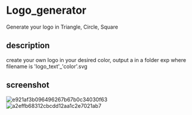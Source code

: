 # Logo_generator
Generate your logo in Triangle, Circle, Square
## description
create your own logo in your desired color, output a in a folder exp where filename is 'logo_text'_'color'.svg
## screenshot
![e921af3b096496267b67b0c34030f63](https://user-images.githubusercontent.com/78008918/232682347-548f06f4-a252-4bb7-a57d-967d4f03e2e2.png)
![a2effb68312cbcdd12aa1c2e7021ab7](https://user-images.githubusercontent.com/78008918/232682356-1329a331-6408-4375-815d-bcb3711e8e80.png)
